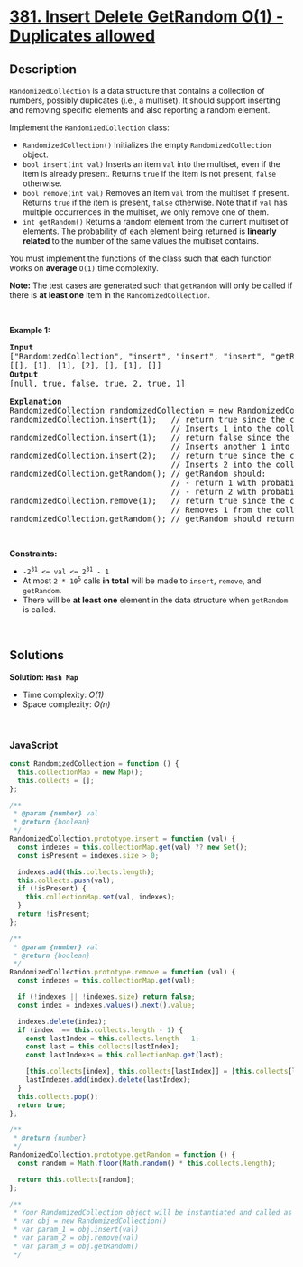 # [381. Insert Delete GetRandom O(1) - Duplicates allowed](https://leetcode.com/problems/insert-delete-getrandom-o1-duplicates-allowed)

## Description

<div class="elfjS" data-track-load="description_content"><p><code>RandomizedCollection</code> is a data structure that contains a collection of numbers, possibly duplicates (i.e., a multiset). It should support inserting and removing specific elements and also reporting a random element.</p>

<p>Implement the <code>RandomizedCollection</code> class:</p>

<ul>
	<li><code>RandomizedCollection()</code> Initializes the empty <code>RandomizedCollection</code> object.</li>
	<li><code>bool insert(int val)</code> Inserts an item <code>val</code> into the multiset, even if the item is already present. Returns <code>true</code> if the item is not present, <code>false</code> otherwise.</li>
	<li><code>bool remove(int val)</code> Removes an item <code>val</code> from the multiset if present. Returns <code>true</code> if the item is present, <code>false</code> otherwise. Note that if <code>val</code> has multiple occurrences in the multiset, we only remove one of them.</li>
	<li><code>int getRandom()</code> Returns a random element from the current multiset of elements. The probability of each element being returned is <strong>linearly related</strong> to the number of the same values the multiset contains.</li>
</ul>

<p>You must implement the functions of the class such that each function works on <strong>average</strong> <code>O(1)</code> time complexity.</p>

<p><strong>Note:</strong> The test cases are generated such that <code>getRandom</code> will only be called if there is <strong>at least one</strong> item in the <code>RandomizedCollection</code>.</p>

<p>&nbsp;</p>
<p><strong class="example">Example 1:</strong></p>

<pre><strong>Input</strong>
["RandomizedCollection", "insert", "insert", "insert", "getRandom", "remove", "getRandom"]
[[], [1], [1], [2], [], [1], []]
<strong>Output</strong>
[null, true, false, true, 2, true, 1]

<strong>Explanation</strong>
RandomizedCollection randomizedCollection = new RandomizedCollection();
randomizedCollection.insert(1);   // return true since the collection does not contain 1.
                                  // Inserts 1 into the collection.
randomizedCollection.insert(1);   // return false since the collection contains 1.
                                  // Inserts another 1 into the collection. Collection now contains [1,1].
randomizedCollection.insert(2);   // return true since the collection does not contain 2.
                                  // Inserts 2 into the collection. Collection now contains [1,1,2].
randomizedCollection.getRandom(); // getRandom should:
                                  // - return 1 with probability 2/3, or
                                  // - return 2 with probability 1/3.
randomizedCollection.remove(1);   // return true since the collection contains 1.
                                  // Removes 1 from the collection. Collection now contains [1,2].
randomizedCollection.getRandom(); // getRandom should return 1 or 2, both equally likely.
</pre>

<p>&nbsp;</p>
<p><strong>Constraints:</strong></p>

<ul>
	<li><code>-2<sup>31</sup> &lt;= val &lt;= 2<sup>31</sup> - 1</code></li>
	<li>At most <code>2 * 10<sup>5</sup></code> calls <strong>in total</strong> will be made to <code>insert</code>, <code>remove</code>, and <code>getRandom</code>.</li>
	<li>There will be <strong>at least one</strong> element in the data structure when <code>getRandom</code> is called.</li>
</ul>
</div>

<p>&nbsp;</p>

## Solutions

**Solution: `Hash Map`**

- Time complexity: <em>O(1)</em>
- Space complexity: <em>O(n)</em>

<p>&nbsp;</p>

### **JavaScript**

```js
const RandomizedCollection = function () {
  this.collectionMap = new Map();
  this.collects = [];
};

/**
 * @param {number} val
 * @return {boolean}
 */
RandomizedCollection.prototype.insert = function (val) {
  const indexes = this.collectionMap.get(val) ?? new Set();
  const isPresent = indexes.size > 0;

  indexes.add(this.collects.length);
  this.collects.push(val);
  if (!isPresent) {
    this.collectionMap.set(val, indexes);
  }
  return !isPresent;
};

/**
 * @param {number} val
 * @return {boolean}
 */
RandomizedCollection.prototype.remove = function (val) {
  const indexes = this.collectionMap.get(val);

  if (!indexes || !indexes.size) return false;
  const index = indexes.values().next().value;

  indexes.delete(index);
  if (index !== this.collects.length - 1) {
    const lastIndex = this.collects.length - 1;
    const last = this.collects[lastIndex];
    const lastIndexes = this.collectionMap.get(last);

    [this.collects[index], this.collects[lastIndex]] = [this.collects[lastIndex], this.collects[index]];
    lastIndexes.add(index).delete(lastIndex);
  }
  this.collects.pop();
  return true;
};

/**
 * @return {number}
 */
RandomizedCollection.prototype.getRandom = function () {
  const random = Math.floor(Math.random() * this.collects.length);

  return this.collects[random];
};

/**
 * Your RandomizedCollection object will be instantiated and called as such:
 * var obj = new RandomizedCollection()
 * var param_1 = obj.insert(val)
 * var param_2 = obj.remove(val)
 * var param_3 = obj.getRandom()
 */
```

